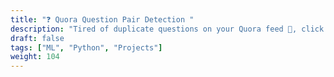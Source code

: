 ```yaml
---
title: "❓ Quora Question Pair Detection "
description: "Tired of duplicate questions on your Quora feed 🤨, click here!"
draft: false
tags: ["ML", "Python", "Projects"]
weight: 104
---
```

